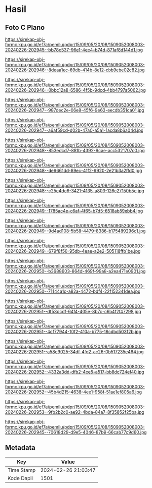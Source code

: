 # Hasil

## Foto C Plano

https://sirekap-obj-formc.kpu.go.id/ef7a/pemilu/pdpr/15/09/05/20/08/1509052008003-20240226-202945--bb78c537-96e1-4ec4-b74d-871af8d144d1.jpg

https://sirekap-obj-formc.kpu.go.id/ef7a/pemilu/pdpr/15/09/05/20/08/1509052008003-20240226-202946--8deaa1ec-69db-414b-8e12-cbb9ebe02c82.jpg

https://sirekap-obj-formc.kpu.go.id/ef7a/pemilu/pdpr/15/09/05/20/08/1509052008003-20240226-202946--0bbc12a8-6586-4f5b-9dcd-4bb4797a5062.jpg

https://sirekap-obj-formc.kpu.go.id/ef7a/pemilu/pdpr/15/09/05/20/08/1509052008003-20240226-202947--987dec2e-06e8-45f6-9e63-eecdb351ca01.jpg

https://sirekap-obj-formc.kpu.go.id/ef7a/pemilu/pdpr/15/09/05/20/08/1509052008003-20240226-202947--a6af59cd-d02b-47a0-a5a1-1acda8b6a04d.jpg

https://sirekap-obj-formc.kpu.go.id/ef7a/pemilu/pdpr/15/09/05/20/08/1509052008003-20240226-202948--853edcd7-881b-4392-9cae-acc5321707c0.jpg

https://sirekap-obj-formc.kpu.go.id/ef7a/pemilu/pdpr/15/09/05/20/08/1509052008003-20240226-202948--de9661dd-89ec-41f2-9920-2e21b3a2ffd0.jpg

https://sirekap-obj-formc.kpu.go.id/ef7a/pemilu/pdpr/15/09/05/20/08/1509052008003-20240226-202948--c25c4dc6-3421-4135-a803-126c27150b5e.jpg

https://sirekap-obj-formc.kpu.go.id/ef7a/pemilu/pdpr/15/09/05/20/08/1509052008003-20240226-202949--1785ac4e-c6af-4f65-b7d5-6518ab59ebb4.jpg

https://sirekap-obj-formc.kpu.go.id/ef7a/pemilu/pdpr/15/09/05/20/08/1509052008003-20240226-202949--9d4ad108-5b58-4479-8386-b175489296c1.jpg

https://sirekap-obj-formc.kpu.go.id/ef7a/pemilu/pdpr/15/09/05/20/08/1509052008003-20240226-202949--679f8f50-95db-4eae-a2e2-505118ffb1be.jpg

https://sirekap-obj-formc.kpu.go.id/ef7a/pemilu/pdpr/15/09/05/20/08/1509052008003-20240226-202950--b3688603-864d-469f-99a8-a2ea471e0901.jpg

https://sirekap-obj-formc.kpu.go.id/ef7a/pemilu/pdpr/15/09/05/20/08/1509052008003-20240226-202950--71144a1c-a82a-4472-bdf4-22f152341dea.jpg

https://sirekap-obj-formc.kpu.go.id/ef7a/pemilu/pdpr/15/09/05/20/08/1509052008003-20240226-202951--df53dcdf-64f4-405e-8b7c-c6b4f2f47298.jpg

https://sirekap-obj-formc.kpu.go.id/ef7a/pemilu/pdpr/15/09/05/20/08/1509052008003-20240226-202951--4cf77944-10f2-410a-b775-18cdbd50312b.jpg

https://sirekap-obj-formc.kpu.go.id/ef7a/pemilu/pdpr/15/09/05/20/08/1509052008003-20240226-202951--a58e9025-34df-4fd2-ac26-0b517235e464.jpg

https://sirekap-obj-formc.kpu.go.id/ef7a/pemilu/pdpr/15/09/05/20/08/1509052008003-20240226-202952--4332a3dd-dfb2-4ce5-a517-bb8dc724ef40.jpg

https://sirekap-obj-formc.kpu.go.id/ef7a/pemilu/pdpr/15/09/05/20/08/1509052008003-20240226-202952--45b4d215-4638-4ee1-958f-51ae1ef805a6.jpg

https://sirekap-obj-formc.kpu.go.id/ef7a/pemilu/pdpr/15/09/05/20/08/1509052008003-20240226-202953--9fb2b2c0-ae92-4bda-84a7-8f35852f25ba.jpg

https://sirekap-obj-formc.kpu.go.id/ef7a/pemilu/pdpr/15/09/05/20/08/1509052008003-20240226-202945--70618d29-d9e5-4046-87b9-66cab77c9d60.jpg


## Metadata

| Key        | Value               |
| ---------- | ------------------- |
| Time Stamp | 2024-02-26 21:03:47 |
| Kode Dapil | 1501                |



